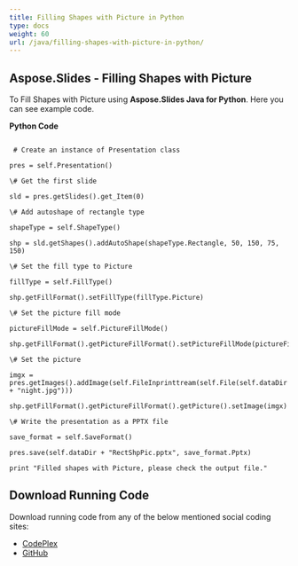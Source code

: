 ```yaml
---
title: Filling Shapes with Picture in Python
type: docs
weight: 60
url: /java/filling-shapes-with-picture-in-python/
---
```


## **Aspose.Slides - Filling Shapes with Picture**
To Fill Shapes with Picture using **Aspose.Slides Java for Python**. Here you can see example code.

**Python Code**

```

 # Create an instance of Presentation class

pres = self.Presentation()

\# Get the first slide

sld = pres.getSlides().get_Item(0)

\# Add autoshape of rectangle type

shapeType = self.ShapeType()

shp = sld.getShapes().addAutoShape(shapeType.Rectangle, 50, 150, 75, 150)

\# Set the fill type to Picture

fillType = self.FillType()

shp.getFillFormat().setFillType(fillType.Picture)

\# Set the picture fill mode

pictureFillMode = self.PictureFillMode()

shp.getFillFormat().getPictureFillFormat().setPictureFillMode(pictureFillMode.Tile)

\# Set the picture

imgx = pres.getImages().addImage(self.FileInprinttream(self.File(self.dataDir + "night.jpg")))

shp.getFillFormat().getPictureFillFormat().getPicture().setImage(imgx)

\# Write the presentation as a PPTX file

save_format = self.SaveFormat()

pres.save(self.dataDir + "RectShpPic.pptx", save_format.Pptx)

print "Filled shapes with Picture, please check the output file."

```
## **Download Running Code**
Download running code from any of the below mentioned social coding sites:

- [CodePlex](https://asposeslidesjavapython.codeplex.com/releases/view/620922)
- [GitHub](https://github.com/aspose-slides/Aspose.Slides-for-Java/releases/tag/Aspose.Slides_Java_for_Python-v1.0)
